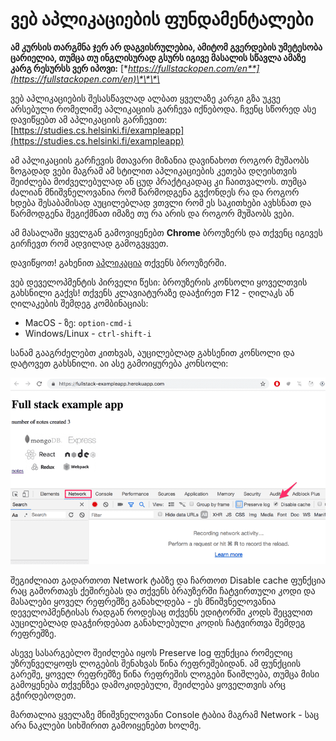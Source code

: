 # ვებ აპლიკაციების ფუნდამენტალები

**ამ კურსის თარგმნა ჯერ არ დაგვისრულებია, ამიტომ გვერდების უმეტესობა ცარიელია, თუმცა თუ ინგლისურად გსურს იგივე მასალის სწავლა ამაზე კარგ რესურსს ვერ იპოვი:** [**https://fullstackopen.com/en**](https://fullstackopen.com/en)\*\*\*\*

ვებ აპლიკაციების შესასწავლად ალბათ ყველაზე კარგი გზა უკვე არსებული რომელიმე აპლიკაციის გარჩევა იქნებოდა. ჩვენც სწორედ ასე დავიწყებთ ამ აპლიკაციის გარჩევით: [https://studies.cs.helsinki.fi/exampleapp](https://studies.cs.helsinki.fi/exampleapp) 

ამ აპლიკაციის გარჩევის მთავარი მიზანია დავინახოთ როგორ მუშაობს ზოგადად ვები მაგრამ ამ სტილით აპლიკაციების კეთება დღეისთვის შეიძლება მოძველებულად ან ცუდ პრაქტიკადაც კი ჩაითვალოს. თუმცა ძალიან მნიშვნელოვანია რომ წარმოდგენა გვქონდეს რა და როგორ ხდება შესაბამისად აუცილებლად ვთვლი რომ ეს საკითხები ავხსნათ და წარმოდგენა შეგიქმნათ იმაზე თუ რა არის და როგორ მუშაობს ვები. 

ამ მასალაში ყველგან გამოვიყენებთ **Chrome** ბროუზერს და თქვენც იგივეს გირჩევთ რომ ადვილად გამოგვყვეთ. 

დავიწყოთ! გახენით [აპლიკაცია](https://studies.cs.helsinki.fi/exampleapp/) თქვენს ბროუზერში.

ვებ დეველოპმენტის პირველი წესი: ბროუზერის კონსოლი ყოველთვის გახსნილი გაქვს! თქვენს კლავიატურაზე დააჭირეთ F12 - ღილაკს ან ღილაკების შემდეგ კომბინაციას: 

* MacOS - ზე: `option-cmd-i`
* Windows/Linux - `ctrl-shift-i`

სანამ გააგრძელებთ კითხვას, აუცილებლად გახსენით კონსოლი და დატოვეთ გახსნილი. აი ასე გამოიყურება კონსოლი: 

![](../.gitbook/assets/1e.png)

შეგიძლიათ გადართოთ Network ტაბზე და ჩართოთ Disable cache ფუნქცია რაც გამორთავს ქეშირებას და თქვენს ბრაუზერში ჩატვირთული კოდი და მასალები ყოველ რეფრეშზე განახლდება - ეს მნიშვნელოვანია დეველოპმენტისას რადგან როდესაც თქვენს ედიტორში კოდს შეცვლით აუცილებლად დაგჭირდებათ განახლებული კოდის ჩატვირთვა შემდეგ რეფრეშზე. 

ასევე სასარგებლო შეიძლება იყოს Preserve log ფუნქცია რომელიც უზრუნველყოფს ლოგების შენახვას წინა რეფრეშებიდან. ამ ფუნქციის გარეშე, ყოველ რეფრეშზე წინა რეფრეშის ლოგები წაიშლება, თუმცა მისი გამოყენება თქვენზეა დამოკიდებული, შეიძლება ყოველთვის არც გჭირდებოდეთ. 

მართალია ყველაზე მნიშვნელოვანი Console ტაბია მაგრამ Network - საც არა ნაკლები სიხშირით გამოიყენებთ ხოლმე. 

